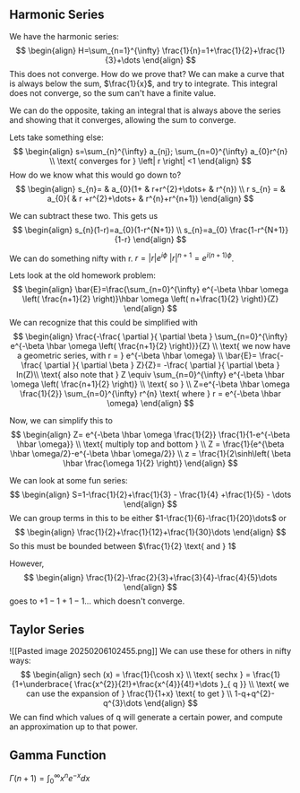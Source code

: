 ## Harmonic Series
We have the harmonic series:
$$
\begin{align}
H=\sum_{n=1}^{\infty} \frac{1}{n}=1+\frac{1}{2}+\frac{1}{3}+\dots
\end{align}
$$
This does not converge. How do we prove that?
We can make a curve that is always below the sum, $\frac{1}{x}$, and try to integrate. This integral does not converge, so the sum can't have a finite value.

We can do the opposite, taking an integral that is always above the series and showing that it converges, allowing the sum to converge.

Lets take something else:
$$
\begin{align}
s=\sum_{n}^{\infty} a_{nj}; \sum_{n=0}^{\infty} a_{0}r^{n} \\
\text{ converges for } \left| r \right| <1
\end{align}
$$
How do we 
know what this would go down to?
$$
\begin{align}
s_{n}= & a_{0}(1+ & r+r^{2}+\dots+ & r^{n}) \\
r s_{n} =  & a_{0}( & r +r^{2}+\dots+ & r^{n}+r^{n+1})
\end{align}
$$

We can subtract these two. This gets us
$$
\begin{align}
s_{n}(1-r)=a_{0}(1-r^{N+1}) \\
s_{n}=a_{0} \frac{1-r^{N+1}}{1-r}
\end{align}
$$

We can do something nifty with r. 
$r=\left| r \right|e^{i\phi}$
$\left| r \right|^{n+1}=e^{i(n+1)\phi}$.

Lets look at the old homework problem:
$$
\begin{align}
\bar{E}=\frac{\sum_{n=0}^{\infty} e^{-\beta \hbar \omega \left( \frac{n+1}{2} \right)}\hbar \omega \left( n+\frac{1}{2} \right)}{Z}
\end{align}
$$
We can recognize that this could be simplified with
$$
\begin{align}
\frac{-\frac{ \partial  }{ \partial \beta } \sum_{n=0}^{\infty} e^{-\beta \hbar \omega \left( \frac{n+1}{2} \right)}}{Z} \\
\text{  we now have a geometric series, with r =  } e^{-\beta \hbar \omega}   \\
\bar{E}= \frac{-\frac{ \partial  }{ \partial \beta } Z}{Z}= -\frac{ \partial  }{ \partial \beta } ln(Z)\\
\text{ also note that  } Z \equiv \sum_{n=0}^{\infty} e^{-\beta \hbar \omega \left( \frac{n+1}{2} \right)} \\
\text{ so }  \\
Z=e^{-\beta \hbar \omega \frac{1}{2}} \sum_{n=0}^{\infty} r^{n} \text{ where } r = e^{-\beta \hbar \omega}
\end{align}
$$

Now, we can simplify this to
$$
\begin{align}
Z= e^{-\beta \hbar \omega \frac{1}{2}} \frac{1}{1-e^{-\beta \hbar \omega}} \\
\text{ multiply top and bottom } \\
Z = \frac{1}{e^{\beta \hbar \omega/2}-e^{-\beta \hbar \omega/2}} \\
z = \frac{1}{2\sinh\left( \beta \hbar \frac{\omega 1}{2} \right)}
\end{align}
$$


We can look at some fun series:
$$
\begin{align}
S=1-\frac{1}{2}+\frac{1}{3} - \frac{1}{4} +\frac{1}{5} - \dots
\end{align}
$$
We can group terms in this to be either
$1-\frac{1}{6}-\frac{1}{20}\dots$
or
$$
\begin{align}
\frac{1}{2}+\frac{1}{12}+\frac{1}{30}\dots
\end{align}
$$
So this must be bounded between $\frac{1}{2} \text{ and } 1$

However,
$$
\begin{align}
\frac{1}{2}-\frac{2}{3}+\frac{3}{4}-\frac{4}{5}\dots
\end{align}
$$
goes to $+1-1+1-1\dots$ which doesn't converge.

## Taylor Series

![[Pasted image 20250206102455.png]]
We can use these for others in nifty ways:
$$
\begin{align}
sech (x) = \frac{1}{\cosh x} \\
\text{ sechx } = \frac{1}{1+\underbrace{ \frac{x^{2}}{2!}+\frac{x^{4}}{4!}+\dots }_{ q }} \\
\text{ we can use the expansion of  } \frac{1}{1+x} \text{ to get } \\
1-q+q^{2}-q^{3}\dots
\end{align}
$$
We can find which values of q will generate a certain power, and compute an approximation up to that power.

## Gamma Function
$\Gamma(n+1)=\int_{0}^{\infty}x^{n}e^{-x}dx$



